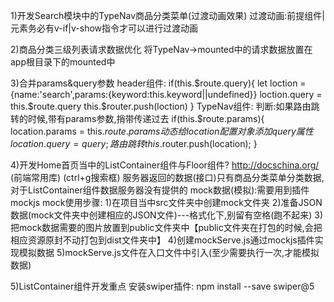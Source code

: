 1)开发Search模块中的TypeNav商品分类菜单(过渡动画效果)
过渡动画:前提组件|元素务必有v-if|v-show指令才可以进行过渡动画
<transition name="a"></transition>
<style>
    //鼠标进入时过渡动画
    .a-enter{过渡动画开始状态}
    .a-enter-to{过渡动画结束状态}
    .a-enter-active{定义动画时间、速率(transition:all .5s linear)}
    //鼠标移出时过渡动画
    .a-leave{}
    .a-leave-to{}
    .a-leave-active{}
</style>

2)商品分类三级列表请求数据优化
将TypeNav->mounted中的请求数据放置在app根目录下的mounted中

3)合并params&query参数
header组件: if(this.$route.query){
            let loction = {name:'search',params:{keyword:this.keyword||undefined}}
            loction.query = this.$route.query
            this.$router.push(loction)
        }
TypeNav组件: 
    判断:如果路由跳转的时候,带有params参数,捎带传递过去
        if(this.$route.params){
          location.params = this.$route.params
          动态给location配置对象添加query属性
          location.query = query;
          路由跳转
          this.$router.push(location);
        }

4)开发Home首页当中的ListContainer组件与Floor组件?
http://docschina.org/   (前端常用库)   (ctrl+g搜索框)
服务器返回的数据(接口)只有商品分类菜单分类数据,对于ListContainer组件数据服务器没有提供的
mock数据(模拟):需要用到插件mockjs
mock使用步骤:
    1)在项目当中src文件夹中创建mock文件夹
    2)准备JSON数据(mock文件夹中创建相应的JSON文件)---格式化下,别留有空格(跑不起来)
    3)把mock数据需要的图片放置到public文件夹中【public文件夹在打包的时候,会把相应资源原封不动打包到dist文件夹中】
    4)创建mockServe.js通过mockjs插件实现模拟数据
    5)mockServe.js文件在入口文件中引入(至少需要执行一次,才能模拟数据)

5)ListContainer组件开发重点
安装swiper插件: npm install --save swiper@5